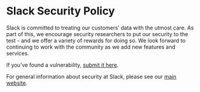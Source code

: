 # Slack Security Policy
Slack is committed to treating our customers’ data with the utmost care. As part of this, we encourage security researchers to put our security to the test - and we offer a variety of rewards for doing so. We look forward to continuing to work with the community as we add new features and services.

If you’ve found a vulnerability, [submit it here](https://hackerone.com/slack).

For general information about security at Slack, please see our [main website](https://slack.com/security).
